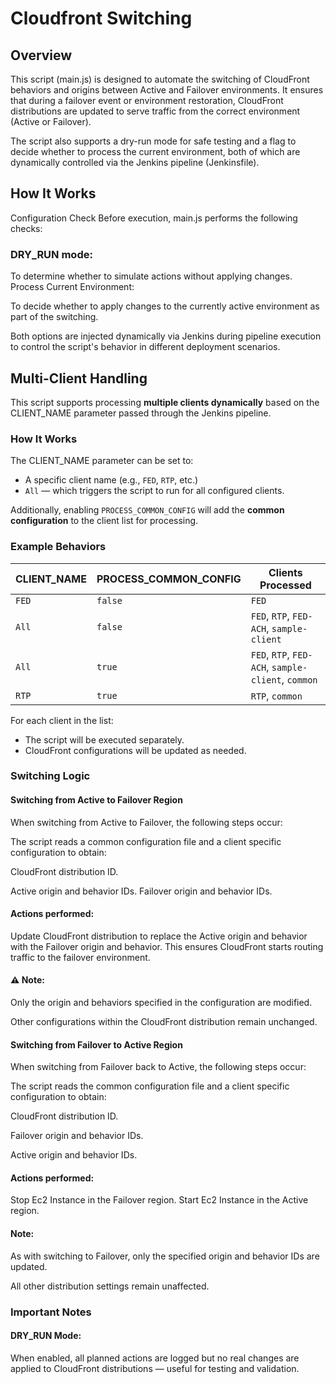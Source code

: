 # Cloudfront Switching

## Overview
This script (main.js) is designed to automate the switching of CloudFront behaviors and origins between Active and Failover environments. It ensures that during a failover event or environment restoration, CloudFront distributions are updated to serve traffic from the correct environment (Active or Failover).

The script also supports a dry-run mode for safe testing and a flag to decide whether to process the current environment, both of which are dynamically controlled via the Jenkins pipeline (Jenkinsfile).


## How It Works
Configuration Check
Before execution, main.js performs the following checks:

### DRY_RUN mode: 

To determine whether to simulate actions without applying changes.
Process Current Environment: 

To decide whether to apply changes to the currently active environment as part of the switching.

Both options are injected dynamically via Jenkins during pipeline execution to control the script's behavior in different deployment scenarios.

## Multi-Client Handling

This script supports processing **multiple clients dynamically** based on the CLIENT_NAME parameter passed through the Jenkins pipeline.

### How It Works

The CLIENT_NAME parameter can be set to:
  - A specific client name (e.g., `FED`, `RTP`, etc.)
  - `All` — which triggers the script to run for all configured clients.

Additionally, enabling `PROCESS_COMMON_CONFIG` will add the **common configuration** to the client list for processing.

### Example Behaviors

| CLIENT_NAME | PROCESS_COMMON_CONFIG | Clients Processed                                      |
|-------------|------------------------|--------------------------------------------------------|
| `FED`       | `false`                | `FED`                                                  |
| `All`       | `false`                | `FED`, `RTP`, `FED-ACH`, `sample-client`              |
| `All`       | `true`                 | `FED`, `RTP`, `FED-ACH`, `sample-client`, `common`    |
| `RTP`       | `true`                 | `RTP`, `common`                                        |

For each client in the list:
- The script will be executed separately.
- CloudFront configurations will be updated as needed.

### Switching Logic
#### Switching from Active to Failover Region
When switching from Active to Failover, the following steps occur:

The script reads a common configuration file and a client specific configuration to obtain:

CloudFront distribution ID.

Active origin and behavior IDs.
Failover origin and behavior IDs.


#### Actions performed:

Update CloudFront distribution to replace the Active origin and behavior with the Failover origin and behavior.
This ensures CloudFront starts routing traffic to the failover environment.

#### ⚠️ Note:

Only the origin and behaviors specified in the configuration are modified.

Other configurations within the CloudFront distribution remain unchanged.

#### Switching from Failover to Active Region

When switching from Failover back to Active, the following steps occur:

The script reads the common configuration file and a client specific configuration to obtain:

CloudFront distribution ID.

Failover origin and behavior IDs.

Active origin and behavior IDs.

#### Actions performed:

Stop Ec2 Instance  in the Failover region.
Start Ec2 Instance  in the Active region.

#### Note:

As with switching to Failover, only the specified origin and behavior IDs are updated.

All other distribution settings remain unaffected.

### Important Notes

#### DRY_RUN Mode:

When enabled, all planned actions are logged but no real changes are applied to CloudFront distributions — useful for testing and validation.

